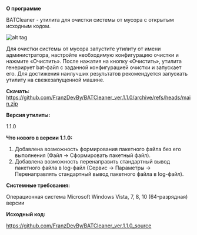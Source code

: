 **О программе**

BATCleaner  - утилита для очистки системы от мусора с открытым исходным кодом.

![alt tag](https://i.imgur.com/DDHwLk7.png)

Для очистки системы от мусора запустите утилиту от имени администратора, настройте необходимую конфигурацию очистки и нажмите «Очистить». После нажатия на кнопку «Очистить», утилита генерирует bat-файл с заданной конфигурацией очистки и запускает его. Для достижения наилучших результатов рекомендуется запускать утилиту на свежезапущенной машине.

**Скачать:** https://github.com/FranzDevBy/BATCleaner_ver.1.1.0/archive/refs/heads/main.zip

**Версия утилиты:**

1.1.0

**Что нового в версии 1.1.0:**

1. Добавлена возможность формирования пакетного файла без его выполнения (Файл -> Сформировать пакетный файл).
2. Добавлена возможность перенаправить стандартный вывод пакетного файла в log-файл (Сервис -> Параметры -> Перенаправлять стандартный вывод пакетного файла в log-файл).

**Системные требования:**

Операционная система Microsoft Windows Vista, 7, 8, 10 (64-разрядная) версии

**Исходный код:**

https://github.com/FranzDevBy/BATCleaner_ver.1.1.0_source
